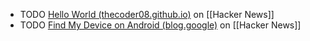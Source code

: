 - TODO [Hello World (thecoder08.github.io)](https://news.ycombinator.com/item?id=39967709) on [[Hacker News]]
- TODO [Find My Device on Android (blog.google)](https://news.ycombinator.com/item?id=39971673) on [[Hacker News]]